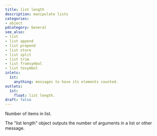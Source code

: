 ```yaml
---
title: list length
description: manipulate lists
categories:
- object
pdcategory: General
see_also:
- list
- list append
- list prepend
- list store
- list split
- list trim
- list fromsymbol
- list tosymbol
inlets:
  1st:
    anything: messages to have its elements counted.
outlets:
  1st:
    float: list length.
draft: false
---
```

Number of items in list.

The "list length" object outputs the number of arguments in a list or other message.
